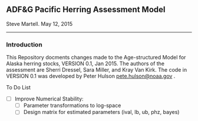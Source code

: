 ## ADF&G Pacific Herring Assessment Model
Steve Martell.
May 12, 2015

----

### Introduction
This Repository docments changes made to the Age-structured Model for Alaska herring stocks, VERSION 0.1, Jan 2015.  The authors of the assessment are Sherri Dressel, Sara Miller, and Kray Van Kirk.  The code in VERSION 0.1 was developed by Peter Hulson <pete.hulson@noaa.gov> .

To Do List

- [ ] Improve Numerical Stability:
	- [ ] Parameter transformations to log-space
	- [ ] Design matrix for estimated parameters (ival, lb, ub, phz, bayes)
